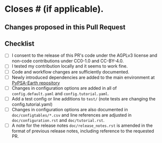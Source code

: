 # Closes # (if applicable).

## Changes proposed in this Pull Request


## Checklist

- [ ] I consent to the release of this PR's code under the AGPLv3 license and non-code contributions under CC0-1.0 and CC-BY-4.0.
- [ ] I tested my contribution locally and it seems to work fine.
- [ ] Code and workflow changes are sufficiently documented.
- [ ] Newly introduced dependencies are added to the main environment at [PyPSA-Earth repository](https://github.com/pypsa-meets-earth/pypsa-earth)
- [ ] Changes in configuration options are added in all of `config.default.yaml` and `config.tutorial.yaml`.
- [ ] Add a test config or line additions to `test/` (note tests are changing the config.tutorial.yaml)
- [ ] Changes in configuration options are also documented in `doc/configtables/*.csv` and line references are adjusted in `doc/configuration.rst` and `doc/tutorial.rst`.
- [ ] A note for the release notes `doc/release_notes.rst` is amended in the format of previous release notes, including reference to the requested PR.
